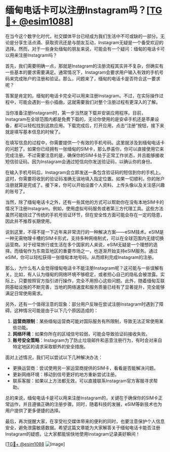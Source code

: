 # 缅甸电话卡可以注册Instagram吗？[[TG💪+ @esim1088](https://t.me/s/esim1088)]

在当今这个数字化时代，社交媒体平台已经成为我们生活中不可或缺的一部分。无论是分享生活点滴、获取资讯还是与朋友互动，Instagram无疑是一个备受欢迎的选择。然而，对于一些身处缅甸的朋友来说，可能会有一个疑问：缅甸的电话卡可以用来注册Instagram吗？

首先，我们需要明确一点，那就是Instagram的注册流程其实并不复杂，但确实有一些基本的要求需要满足。通常情况下，Instagram会要求用户输入有效的手机号码来完成账户的注册和验证。那么，问题来了，缅甸的电话卡是否符合这一要求呢？

答案是肯定的。缅甸的电话卡完全可以用来注册Instagram。不过，在实际操作过程中，可能会遇到一些小插曲，这就需要我们对整个注册过程有更深入的了解。

当你准备注册Instagram时，第一步当然是下载并安装应用程序。目前，Instagram在全球范围内都是免费下载的，无论你使用的是安卓手机还是苹果设备，都可以轻松找到这款应用。下载完成后，打开应用，点击“注册”按钮，接下来就是填写基本信息的时候了。

在填写信息的过程中，你需要提供一个有效的手机号码。这里就涉及到缅甸电话卡的问题了。如果你已经拥有一张缅甸的SIM卡，那么恭喜你，你可以直接使用它来完成注册。不过需要注意的是，确保你的SIM卡处于正常工作状态，并且能够接收短信验证码。因为Instagram会通过短信向你发送验证码，以确认你的身份。

在输入手机号码后，Instagram会立即发送一条包含验证码的短信到你的手机上。这时，你需要将收到的验证码准确无误地填入指定位置。如果一切顺利，你的账户注册就算是完成了。接下来，你可以开始设置个人资料、上传头像以及关注感兴趣的账号了。

当然，除了缅甸电话卡之外，还有一些其他的方式可以帮助你在没有本地SIM卡的情况下注册Instagram。例如，使用虚拟号码服务或者第三方代理工具。这些方法虽然可能绕过了传统的手机号验证环节，但在安全性方面可能会存在一定的隐患，因此并不推荐长期使用。

说到这里，不得不提一下近年来非常流行的一种解决方案——eSIM技术。eSIM是一种无需物理卡槽的SIM卡形式，支持多种网络制式，可以在全球范围内无缝切换运营商。对于经常旅行或生活在多个国家的人来说，eSIM无疑是一个理想的选择。而缅甸作为东南亚地区的重要市场之一，也逐渐开始支持eSIM服务。通过eSIM，你可以轻松获得一张缅甸本地号码，从而顺利完成Instagram的注册。

那么，为什么有人会觉得缅甸电话卡不能注册Instagram呢？这可能与一些误解有关。比如，有人认为缅甸的网络环境不够稳定，或者担心自己的隐私会被泄露。实际上，只要按照官方指引进行操作，完全不用担心这些问题。此外，随着缅甸互联网基础设施的不断完善，当地的网络速度和服务质量已经有了显著提升，完全能够满足日常使用需求。

另外，还有一个值得注意的现象：部分用户反映在尝试注册Instagram时遇到了障碍。这种情况可能是由于以下几个原因造成的：

1. **运营商限制**：某些缅甸运营商可能对国际服务有所限制，导致无法正常使用某些功能。
2. **网络环境**：如果你所在的区域信号较弱，可能会导致验证码接收失败。
3. **账号安全策略**：Instagram为了防止垃圾邮件和恶意注册行为，有时会对来自特定地区的请求采取额外的安全措施。

面对上述情况，我们可以尝试以下几种解决办法：

- 更换运营商：尝试使用另一家运营商提供的SIM卡，看看是否能解决问题。
- 更新网络环境：移动到信号更好的地方重新尝试注册。
- 联系客服：如果以上方法都无效，可以直接联系Instagram官方客服寻求帮助。

总的来说，缅甸电话卡是可以用来注册Instagram的，关键在于确保你的SIM卡正常运作，并且遵循正确的注册步骤。同时，随着科技的发展，eSIM等新技术也为用户提供了更多便捷的选择。

最后，再次提醒大家，在享受社交媒体带来的便利的同时，也要注意保护个人信息安全，避免泄露敏感数据。希望这篇文章能为大家解答关于缅甸电话卡能否注册Instagram的疑惑，让大家都能愉快地使用Instagram记录美好瞬间！

[[TG💪+ @esim1088](https://t.me/s/esim1088) ![Image](https://i.postimg.cc/4NQfJmqS/Snipaste-2025-05-13-00-14-12.png)]
